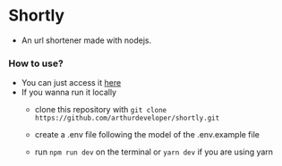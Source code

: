 # Shortly

- An url shortener made with nodejs.

### How to use?
- You can just access it [here](https://app-shortly.herokuapp.com/)
- If you wanna run it locally
    - clone this repository with ``git clone https://github.com/arthurdeveloper/shortly.git``
    
    - create a .env file following the model of the .env.example file

    - run ``npm run dev`` on the terminal or ``yarn dev`` if you are using yarn
    
     